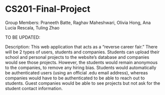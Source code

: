# CS201-Final-Project

Group Members:
  Praneeth Batte,
  Raghav Maheshwari,
  Olivia Hong,
  Ana Lucia Rescala,
  Tuling Zhao
  
TO BE UPDATED: 

Description: This web application that acts as a “reverse career fair.” There will be 2 types of users, students and companies. Students can upload their school and personal projects to the website’s database and companies would see those projects. However, the students would remain anonymous to the companies, to remove any hiring bias. Students would automatically be authenticated users (using an official .edu email address), whereas companies would have to be authenticated to be able to reach out to students. Guest companies would be able to see projects but not ask for the student contact information.
